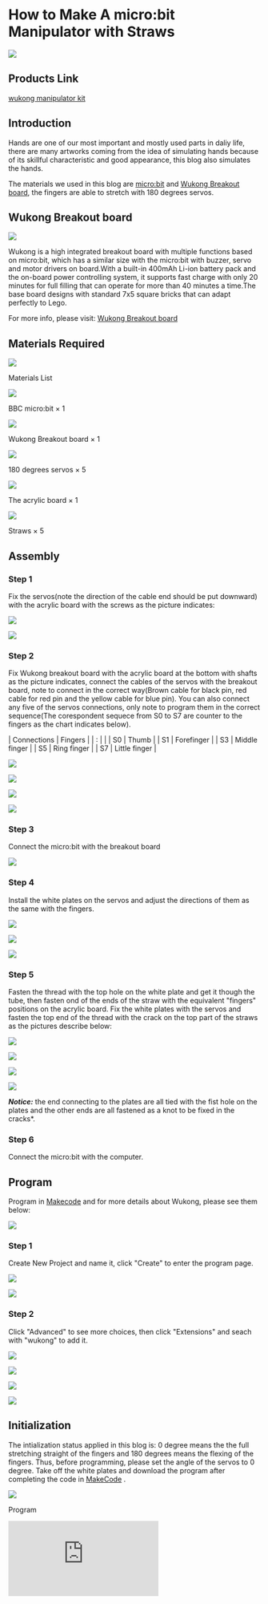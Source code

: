 # How to Make A micro:bit Manipulator with Straws



![](./images/straw-manipulator-01.gif)

## Products Link

[wukong manipulator kit](https://shop.elecfreaks.com/products/elecfreaks-wukong-manipulator-kit?_pos=2&_sid=5727058f5&_ss=r)



## Introduction

Hands are one of our most important and mostly used parts in daliy life, there are many artworks coming from the idea of simulating hands because of its skillful characteristic and good appearance, this blog also simulates the hands.

The materials we used in this blog are [micro:bit](https://www.microbit.org) and [Wukong Breakout board](https://www.elecfreaks.com/learn-en/microbitExtensionModule/wukong.html), the fingers are able to stretch with 180 degrees servos.

## Wukong Breakout board

![](./images/straw-manipulator-03.png)



Wukong is a high integrated breakout board with multiple functions based on micro:bit, which has a similar size with the micro:bit with buzzer, servo and motor drivers on board.With a built-in 400mAh Li-ion battery pack and the on-board power controlling system, it supports fast charge with only 20 minutes for full filling that can operate for more than 40 minutes a time.The base board designs with standard 7x5 square bricks that can adapt perfectly to Lego.

For more info, please visit: [Wukong Breakout board](https://www.elecfreaks.com/learn-en/microbitExtensionModule/wukong.html)



## Materials Required

![](./images/straw-manipulator-08.png)

Materials List

![](./images/straw-manipulator-04.png)

BBC micro:bit × 1

![](./images/straw-manipulator-02.png)

Wukong Breakout board × 1

![](./images/straw-manipulator-05.png)

180 degrees servos × 5

![](./images/straw-manipulator-06.png)

The acrylic board × 1

![](./images/straw-manipulator-07.png)

Straws × 5


##  Assembly



### Step 1

Fix the servos(note the direction of the cable end should be put downward) with the acrylic board with the screws as the picture indicates:

![](./images/straw-manipulator-09-1.png)

![](./images/straw-manipulator-09.png)



### Step 2

Fix Wukong breakout board with the acrylic board at the bottom with shafts as the picture indicates, connect the cables of the servos with the breakout board, note to connect in the correct way(Brown cable for black pin, red cable for red pin and the yellow cable for blue pin). You can also connect any five of the servos connections, only note to program them in the correct sequence(The corespondent sequece from S0 to S7 are counter to the fingers as the chart indicates below).

| Connections | Fingers       |
| : |  |
| S0          | Thumb         |
| S1          | Forefinger    |
| S3          | Middle finger |
| S5          | Ring finger   |
| S7          | Little finger |

![](./images/straw-manipulator-10-2.png)

![](./images/straw-manipulator-10.png)

![](./images/straw-manipulator-10-1.png)

![](./images/straw-manipulator-11.png)

### Step 3

Connect the micro:bit with the breakout board

![](./images/straw-manipulator-12.png)



### Step 4

Install the white plates on the servos and adjust the directions of them as the same with the fingers.

![](./images/straw-manipulator-14-1.png)

![](./images/straw-manipulator-14-2.png)

![](./images/straw-manipulator-14.png)



### Step 5

Fasten the thread with the top hole on the white plate and get it though the tube, then fasten ond of the ends of the straw with the equivalent "fingers" positions on the acrylic board. Fix the white plates with the servos and fasten the top end of the thread with the crack on the top part of the straws as the pictures describe below:

![](./images/straw-manipulator-14-3.png)

![](./images/straw-manipulator-14-4.png)

![](./images/straw-manipulator-15.png)

![](./images/straw-manipulator-16.png)



***Notice:*** the end connecting to the plates are all tied with the fist hole on the plates and the other ends are all fastened as a knot to be fixed in the cracks*.



### Step 6

Connect the micro:bit with the computer.



## Program

Program in [Makecode](https://makecode.microbit.org) and for more details about Wukong, please see them below:

![](./images/straw-manipulator-18.png)

### Step 1

Create New Project and name it, click "Create" to enter the program page.

![](./images/straw-manipulator-21.png)

![](./images/straw-manipulator-22.png)


### Step 2

Click "Advanced" to see more choices, then click "Extensions" and seach with "wukong" to add it.

![](./images/straw-manipulator-19.png)

![](./images/straw-manipulator-20.png)

![](./images/straw-manipulator-23.png)

![](./images/straw-manipulator-24.png)


## Initialization

The intialization status applied in this blog is: 0 degree means the the full stretching straight of the fingers and 180 degrees means the flexing of the fingers. Thus, before programming, please set the angle of the servos to 0 degree. Take off the white plates and download the program after completing the code in [MakeCode](https://makecode.microbit.org) .

![](./images/straw-manipulator-17.png)

Program

<div
    style={{
        position: 'relative',
        paddingBottom: '60%',
        overflow: 'hidden',
    }}
>
    <iframe
        src="https://makecode.microbit.org/_PUDWA3Eu419p"
        frameborder="0"
        sandbox="allow-popups allow-forms allow-scripts allow-same-origin"
        style={{
            position: 'absolute',
            width: '100%',
            height: '100%',
        }}
    />
</div>

Fix the white plates after adjusting the servos and excute the programs, and of course, it is possible if you'd like to create your own projects!

## Sample


![](./images/straw-manipulator-25.png)


Link: [wukong](https://makecode.microbit.org/_H41XojcdMRo8)

You can also download it directly below:

<div
    style={{
        position: 'relative',
        paddingBottom: '60%',
        overflow: 'hidden',
    }}
>
    <iframe
        src="https://makecode.microbit.org/_H41XojcdMRo8"
        frameborder="0"
        sandbox="allow-popups allow-forms allow-scripts allow-same-origin"
        style={{
            position: 'absolute',
            width: '100%',
            height: '100%',
        }}
    />
</div>


## FAQ


As we are using 180 degrees servos, thus the scopes value given to the programming blocks is among 0~180, after downloading the program, turn on the wukong breakout board, for more info about it please visit: [wukong breakout board](https://www.elecfreaks.com/learn-en/microbitExtensionModule/wukong.html)
